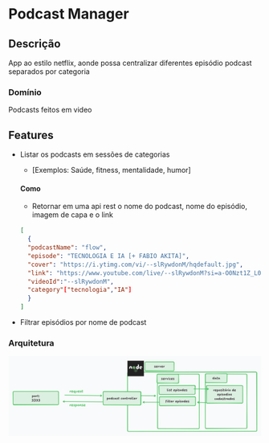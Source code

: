 # Podcast Manager

## Descrição

App ao estilo netflix, aonde possa centralizar diferentes episódio podcast separados por categoria

### Domínio

Podcasts feitos em video

## Features

- Listar os podcasts em sessões de categorias

  - [Exemplos: Saúde, fitness, mentalidade, humor]

  #### Como

  - Retornar em uma api rest o nome do podcast, nome do episódio, imagem de capa e o link

  ```json
  [
    {
    "podcastName": "flow",
    "episode": "TECNOLOGIA E IA [+ FABIO AKITA]",
    "cover": "https://i.ytimg.com/vi/--slRywdonM/hqdefault.jpg",
    "link": "https://www.youtube.com/live/--slRywdonM?si=a-O0Nzt1Z_L0F28F",
    "videoId":"--slRywdonM",
    "category"["tecnologia","IA"]
    }
  ]
  ```

- Filtrar episódios por nome de podcast

### Arquitetura
<img src="./docs/arch/arch.png">